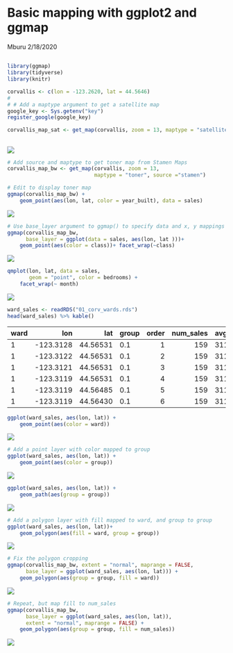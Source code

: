 Basic mapping with ggplot2 and ggmap
================
Mburu
2/18/2020

## 

``` r
library(ggmap)
library(tidyverse)
library(knitr)

corvallis <- c(lon = -123.2620, lat = 44.5646)
# 
# # Add a maptype argument to get a satellite map
google_key <- Sys.getenv("key")
register_google(google_key)

corvallis_map_sat <- get_map(corvallis, zoom = 13, maptype = "satellite")
```

## 

![](Basic-mapping-with-ggplot2-and-ggmap_files/figure-gfm/pressure-1.png)<!-- -->

``` r
# Add source and maptype to get toner map from Stamen Maps
corvallis_map_bw <- get_map(corvallis, zoom = 13, 
                            maptype = "toner", source ="stamen")

# Edit to display toner map
ggmap(corvallis_map_bw) +
    geom_point(aes(lon, lat, color = year_built), data = sales)
```

![](Basic-mapping-with-ggplot2-and-ggmap_files/figure-gfm/unnamed-chunk-2-1.png)<!-- -->

``` r
# Use base_layer argument to ggmap() to specify data and x, y mappings
ggmap(corvallis_map_bw,
      base_layer = ggplot(data = sales, aes(lon, lat )))+
    geom_point(aes(color = class))+ facet_wrap(~class)
```

![](Basic-mapping-with-ggplot2-and-ggmap_files/figure-gfm/unnamed-chunk-3-1.png)<!-- -->

``` r
qmplot(lon, lat, data = sales, 
       geom = "point", color = bedrooms) +
    facet_wrap(~ month)
```

![](Basic-mapping-with-ggplot2-and-ggmap_files/figure-gfm/unnamed-chunk-4-1.png)<!-- -->

``` r
ward_sales <- readRDS("01_corv_wards.rds")
head(ward_sales) %>% kable()
```

| ward |        lon |      lat | group | order | num\_sales | avg\_price | avg\_finished\_squarefeet |
| :--- | ---------: | -------: | :---- | ----: | ---------: | ---------: | ------------------------: |
| 1    | \-123.3128 | 44.56531 | 0.1   |     1 |        159 |   311626.9 |                  1609.226 |
| 1    | \-123.3122 | 44.56531 | 0.1   |     2 |        159 |   311626.9 |                  1609.226 |
| 1    | \-123.3121 | 44.56531 | 0.1   |     3 |        159 |   311626.9 |                  1609.226 |
| 1    | \-123.3119 | 44.56531 | 0.1   |     4 |        159 |   311626.9 |                  1609.226 |
| 1    | \-123.3119 | 44.56485 | 0.1   |     5 |        159 |   311626.9 |                  1609.226 |
| 1    | \-123.3119 | 44.56430 | 0.1   |     6 |        159 |   311626.9 |                  1609.226 |

``` r
ggplot(ward_sales, aes(lon, lat)) +
    geom_point(aes(color = ward))
```

![](Basic-mapping-with-ggplot2-and-ggmap_files/figure-gfm/unnamed-chunk-6-1.png)<!-- -->

``` r
# Add a point layer with color mapped to group
ggplot(ward_sales, aes(lon, lat)) +
    geom_point(aes(color = group))
```

![](Basic-mapping-with-ggplot2-and-ggmap_files/figure-gfm/unnamed-chunk-7-1.png)<!-- -->

``` r
ggplot(ward_sales, aes(lon, lat)) +
    geom_path(aes(group = group))
```

![](Basic-mapping-with-ggplot2-and-ggmap_files/figure-gfm/unnamed-chunk-8-1.png)<!-- -->

``` r
# Add a polygon layer with fill mapped to ward, and group to group
ggplot(ward_sales, aes(lon, lat))+
    geom_polygon(aes(fill = ward, group = group))
```

![](Basic-mapping-with-ggplot2-and-ggmap_files/figure-gfm/unnamed-chunk-9-1.png)<!-- -->

``` r
# Fix the polygon cropping
ggmap(corvallis_map_bw, extent = "normal", maprange = FALSE,
      base_layer = ggplot(ward_sales, aes(lon, lat))) +
    geom_polygon(aes(group = group, fill = ward))
```

![](Basic-mapping-with-ggplot2-and-ggmap_files/figure-gfm/unnamed-chunk-10-1.png)<!-- -->

``` r
# Repeat, but map fill to num_sales
ggmap(corvallis_map_bw, 
      base_layer = ggplot(ward_sales, aes(lon, lat)),
      extent = "normal", maprange = FALSE) +
    geom_polygon(aes(group = group, fill = num_sales))
```

![](Basic-mapping-with-ggplot2-and-ggmap_files/figure-gfm/unnamed-chunk-11-1.png)<!-- -->
